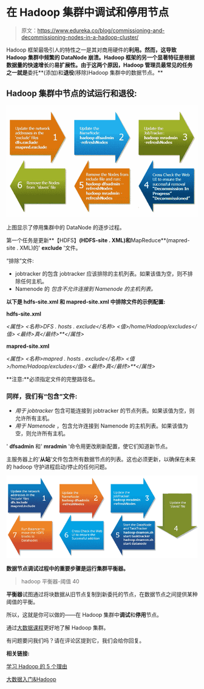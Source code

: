 # 在 Hadoop 集群中调试和停用节点

> 原文：<https://www.edureka.co/blog/commissioning-and-decommissioning-nodes-in-a-hadoop-cluster/>

Hadoop 框架最吸引人的特性之一是其对商用硬件的**利用。然而，这导致 Hadoop 集群中频繁的 DataNode 崩溃。Hadoop 框架的另一个显著特征是根据数据量的快速增长**的**易扩展性。由于这两个原因，Hadoop 管理员最常见的任务之一就是**委托**(添加)和**退役**(移除)Hadoop 集群中的数据节点。**

## **Hadoop 集群中节点的试运行和退役:**

[![Decommissioning (Removing) Data Nodes in a Hadoop Cluster](img/87181a666db8f68ea9049213f7cdae82.png "Decommissioning (Removing) Data Nodes in a Hadoop Cluster")](https://www.edureka.co/blog/commissioning-and-decommissioning-nodes-in-a-hadoop-cluster/)

上图显示了停用集群中的 DataNode 的逐步过程。

第一个任务是更新**【HDFS】**(HDFS-site . XML)和**MapReduce**(mapred-site . XML)的' **exclude** '文件。

“排除”文件:

*   jobtracker 的包含 jobtracker 应该排除的主机列表。如果该值为空，则不排除任何主机。
*   Namenode 的 *包含不允许连接到 Namenode 的主机列表。*

**以下是 hdfs-site.xml 和 mapred-site.xml 中排除文件的示例配置:**

**hdfs-site.xml**

*<属性>* *<名称>DFS . hosts . exclude</名称>* *<值>/home/Hadoop/excludes</值>* *<最终>真</最终>**</属性>*

**mapred-site.xml**

*<属性>* *<名称>mapred . hosts . exclude</名称>* *<值>/home/Hadoop/excludes</值>* *<最终>真</最终>**</属性>*

**注意:**必须指定文件的完整路径名。

### **同样，我们有“包含”文件:**

*   *用于 jobtracker* 包含可能连接到 jobtracker 的节点列表。如果该值为空，则允许所有主机。
*   *用于 Namenode* ，包含允许连接到 Namenode 的主机列表。如果该值为空，则允许所有主机。

' **dfsadmin** 和' **mradmin** '命令用更改刷新配置，使它们知道新节点。

主服务器上的'**从站**'文件包含所有数据节点的列表。这也必须更新，以确保在未来的 hadoop 守护进程启动/停止的任何问题。

![2July 2016_Correction-01](img/62053bd3c28d72f803d320260cb7f61d.png)

**数据节点调试过程中的重要步骤是运行集群平衡器。**

> hadoop 平衡器-阈值 40

**平衡器**试图通过将块数据从旧节点复制到新委托的节点，在数据节点之间提供某种阈值的平衡。

所以，这就是你可以做的——在 Hadoop 集群中**调试**和**停用**节点。

通过[大数据课程](https://www.edureka.co/big-data-hadoop-training-certification)更好地了解 Hadoop 集群。

有问题要问我们吗？请在评论区提到它，我们会给你回复。

**相关链接:**

[学习 Hadoop 的 5 个理由](https://www.edureka.co/blog/5-reasons-to-learn-hadoop)

[大数据入门&Hadoop](https://www.edureka.co/big-data-and-hadoop)
